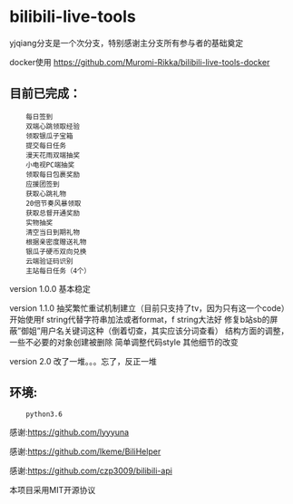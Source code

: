 
# bilibili-live-tools


yjqiang分支是一个次分支，特别感谢主分支所有参与者的基础奠定

docker使用 https://github.com/Muromi-Rikka/bilibili-live-tools-docker


目前已完成：
------

        每日签到
        双端心跳领取经验
        领取银瓜子宝箱
        提交每日任务
        漫天花雨双端抽奖
        小电视PC端抽奖
        领取每日包裹奖励
        应援团签到
        获取心跳礼物
        20倍节奏风暴领取
        获取总督开通奖励
        实物抽奖
        清空当日到期礼物
        根据亲密度赠送礼物
        银瓜子硬币双向兑换
        云端验证码识别
        主站每日任务（4个）

version 1.0.0
    基本稳定

version 1.1.0
      抽奖繁忙重试机制建立（目前只支持了tv，因为只有这一个code）
      开始使用f string代替字符串加法或者format，f string大法好
      修复b站sb的屏蔽”御姐”用户名关键词这种（倒着切查，其实应该分词查看）
      结构方面的调整，一些不必要的对象创建被删除
      简单调整代码style
      其他细节的改变

version 2.0
      改了一堆。。。忘了，反正一堆
         
      
        


环境:
------  
        python3.6
  
    


感谢:https://github.com/lyyyuna

感谢:https://github.com/lkeme/BiliHelper

感谢:https://github.com/czp3009/bilibili-api


本项目采用MIT开源协议
